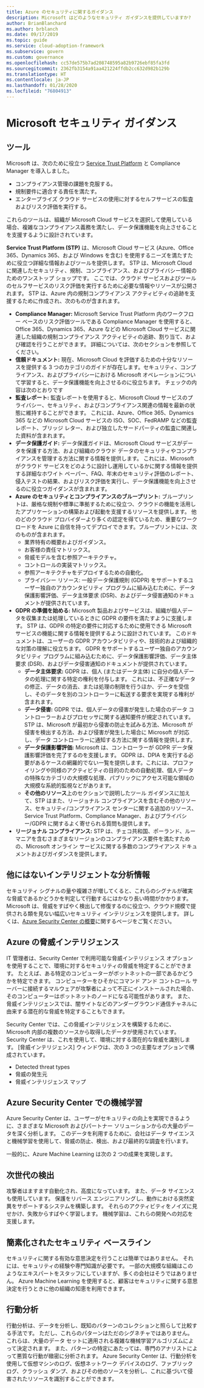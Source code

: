 ```yaml
---
title: Azure のセキュリティに関するガイダンス
description: Microsoft はどのようなセキュリティ ガイダンスを提供していますか?
author: BrianBlanchard
ms.author: brblanch
ms.date: 09/17/2019
ms.topic: guide
ms.service: cloud-adoption-framework
ms.subservice: govern
ms.custom: governance
ms.openlocfilehash: cc57de575b7ad208748595a82b9726ebf85fa3fd
ms.sourcegitcommit: 2362fb3154a91aa421224ffdb2cc632d982b129b
ms.translationtype: HT
ms.contentlocale: ja-JP
ms.lasthandoff: 01/28/2020
ms.locfileid: "76804913"
---
```

<!-- markdownlint-disable MD026 -->

# <a name="microsoft-security-guidance"></a>Microsoft セキュリティ ガイダンス

## <a name="tools"></a>ツール

Microsoft は、次のために役立つ [Service Trust Platform](https://servicetrust.microsoft.com) と Compliance Manager を導入しました。

- コンプライアンス管理の課題を克服する。
- 規制要件に適合する責任を満たす。
- エンタープライズ クラウド サービスの使用に対するセルフサービスの監査およびリスク評価を実行する。

これらのツールは、組織が Microsoft Cloud サービスを選択して使用している場合、複雑なコンプライアンス義務を満たし、データ保護機能を向上させることを支援するように設計されています。

**Service Trust Platform (STP)** は、Microsoft Cloud サービス (Azure、Office 365、Dynamics 365、および Windows を含む) を使用するニーズを満たすために役立つ詳細な情報およびツールを提供します。 STP は、Microsoft Cloud に関連したセキュリティ、規制、コンプライアンス、およびプライバシー情報のためのワンストップ ショップです。 ここでは、クラウド サービスおよびツールのセルフサービスのリスク評価を実行するために必要な情報やリソースが公開されます。 STP は、Azure 内の規制コンプライアンス アクティビティの追跡を支援するために作成され、次のものが含まれます。

- **Compliance Manager:** Microsoft Service Trust Platform 内のワークフロー ベースのリスク評価ツールである Compliance Manager を使用すると、Office 365、Dynamics 365、Azure などの Microsoft Cloud サービスに関連した組織の規制コンプライアンス アクティビティの追跡、割り当て、および確認を行うことができます。 詳細については、次のセクションを参照してください。
- **信頼ドキュメント:** 現在、Microsoft Cloud を評価するための十分なリソースを提供する 3 つのカテゴリのガイドが存在します。セキュリティ、コンプライアンス、およびプライバシーにおける Microsoft オペレーションについて学習すると、データ保護機能を向上させるのに役立ちます。 チェックの内容は次のとおりです
- **監査レポート:** 監査レポートを使用すると、Microsoft Cloud サービスのプライバシー、セキュリティ、およびコンプライアンス関連の情報を最新の状態に維持することができます。 これには、Azure、Office 365、Dynamics 365 などの Microsoft Cloud サービスの ISO、SOC、FedRAMP などの監査レポート、ブリッジ レター、および独立したサードパーティの監査に関連した資料が含まれます。
- **データ保護ガイド:** データ保護ガイドは、Microsoft Cloud サービスがデータを保護する方法、および組織のクラウド データのセキュリティやコンプライアンスを管理する方法に関する情報を提供します。 これには、Microsoft がクラウド サービスをどのように設計し運用しているかに関する情報を提供する詳細なホワイト ペーパー、FAQ、年末のセキュリティ評価のレポート、侵入テストの結果、およびリスク評価を実行し、データ保護機能を向上させるのに役立つガイダンスが含まれます。
- **Azure のセキュリティとコンプライアンスのブループリント:** ブループリントは、厳格な規制や標準に準拠するために役立つ、クラウドの機能を活用したアプリケーションの構築および起動を支援するリソースを提供します。 他のどのクラウド プロバイダーより多くの認定を得ているため、重要なワークロードを Azure に自信を持ってデプロイできます。ブループリントには、次のものが含まれます。
  - 業界特有の概要およびガイダンス。
  - お客様の責任マトリックス。
  - 脅威モデルを含む参照アーキテクチャ。
  - コントロールの実装マトリックス。
  - 参照アーキテクチャをデプロイするための自動化。
  - プライバシー リソース: 一般データ保護規則 (GDPR) をサポートするユーザー独自のアカウンタビリティ プログラムに組み込むために、データ保護影響評価、データ主体要求 (DSR)、およびデータ侵害通知のドキュメントが提供されています。
- **GDPR の準備を始める:** Microsoft 製品およびサービスは、組織が個人データを収集または処理しているときに GDPR の要件を満たすように支援します。 STP は、GDPR の特定の要件に対応するために使用できる Microsoft サービスの機能に関する情報を提供するように設計されています。 このドキュメントは、ユーザーの GDPR アカウンタビリティや、技術的および組織的な対策の理解に役立ちます。 GDPR をサポートするユーザー独自のアカウンタビリティ プログラムに組み込むために、データ保護影響評価、データ主体要求 (DSR)、およびデータ侵害通知のドキュメントが提供されています。
  - **データ主体要求:** GDPR は、個人 (またはデータ主体) に自分の個人データの処理に関する特定の権利を付与します。 これには、不正確なデータの修正、データの消去、または処理の制限を行うほか、データを受信し、そのデータを別のコントローラーに転送する要求を実現する権利が含まれます。
  - **データ侵害:** GDPR では、個人データの侵害が発生した場合のデータ コントローラーおよびプロセッサに関する通知要件が規定されています。 STP は、Microsoft が最初から侵害の防止を試みる方法、Microsoft が侵害を検出する方法、および侵害が発生した場合に Microsoft が対応し、データ コントローラーに通知する方法に関する情報を提供します。
  - **データ保護影響評価:** Microsoft は、コントローラーが GDPR データ保護影響評価を完了するのを支援します。 GDPR は、DPIA を実行する必要があるケースの網羅的でない一覧を提供します。これには、プロファイリングや同様のアクティビティの目的のための自動処理、個人データの特殊なカテゴリの大規模な処理、パブリックにアクセス可能な領域の大規模な系統的監視などがあります。
  - **その他のリソース**上のセクションで説明したツール ガイダンスに加えて、STP はまた、リージョナル コンプライアンスを含むその他のリソース、セキュリティ/コンプライアンス センターに関する追加のリソース、Service Trust Platform、Compliance Manager、およびプライバシー/GDPR に関するよく寄せられる質問も提供します。
- **リージョナル コンプライアンス:** STP は、チェコ共和国、ポーランド、ルーマニアを含むさまざまなリージョンのコンプライアンス要件を満たすための、Microsoft オンライン サービスに関する多数のコンプライアンス ドキュメントおよびガイダンスを提供します。

## <a name="unique-intelligent-insights"></a>他にはないインテリジェントな分析情報

セキュリティ シグナルの量や複雑さが増してくると、これらのシグナルが確実な脅威であるかどうかを判定して行動するにはかなり長い時間がかかります。 Microsoft は、脅威をすばやく検出して修復するのに役立つ、クラウド規模で提供される類を見ない幅広いセキュリティ インテリジェンスを提供します。 詳しくは、[Azure Security Center の概要](https://docs.microsoft.com/azure/security-center/security-center-intro)に関するページをご覧ください。

## <a name="azure-threat-intelligence"></a>Azure の脅威インテリジェンス

IT 管理者は、Security Center で利用可能な脅威インテリジェンス オプションを使用することで、環境に対するセキュリティの脅威を特定することができます。 たとえば、ある特定のコンピューターがボットネットの一部であるかどうかを特定できます。 コンピューターをひそかにコマンド アンド コントロール サーバーに接続するマルウェアが攻撃者によって不正にインストールされた場合、そのコンピューターはボットネットのノードになる可能性があります。 また、脅威インテリジェンスでは、闇サイトなどのアンダーグラウンド通信チャネルに由来する潜在的な脅威を特定することもできます。

Security Center では、この脅威インテリジェンスを構築するために、Microsoft 内部の複数のソースから取得したデータが使用されています。 Security Center は、これを使用して、環境に対する潜在的な脅威を識別します。 [脅威インテリジェンス] ウィンドウは、次の 3 つの主要なオプションで構成されています。

- Detected threat types
- 脅威の発生元
- 脅威インテリジェンス マップ

## <a name="machine-learning-in-azure-security-center"></a>Azure Security Center での機械学習

Azure Security Center は、ユーザーがセキュリティの向上を実現できるように、さまざまな Microsoft およびパートナー ソリューションからの大量のデータを深く分析します。 このデータを利用するために、会社はデータ サイエンスと機械学習を使用して、脅威の防止、検出、および最終的な調査を行います。

一般的に、Azure Machine Learning は次の 2 つの成果を実現します。

## <a name="next-generation-detection"></a>次世代の検出

攻撃者はますます自動化され、高度になっています。 また、データ サイエンスも使用しています。 保護をリバース エンジニアリングし、動作における突然変異をサポートするシステムを構築します。 それらのアクティビティをノイズに見せかけ、失敗からすばやく学習します。 機械学習は、これらの開発への対応を支援します。

## <a name="simplified-security-baseline"></a>簡素化されたセキュリティ ベースライン

セキュリティに関する有効な意思決定を行うことは簡単ではありません。 それには、セキュリティの経験や専門知識が必要です。 一部の大規模な組織はこのようなエキスパートをスタッフにしていますが、多くの会社はそうではありません。 Azure Machine Learning を使用すると、顧客はセキュリティに関する意思決定を行うときに他の組織の知恵を利用できます。

## <a name="behavioral-analytics"></a>行動分析

行動分析は、データを分析し、既知のパターンのコレクションと照らして比較する手法です。 ただし、これらのパターンはただのシグネチャではありません。 これらは、大量のデータ セットに適用される複雑な機械学習アルゴリズムによって決定されます。 また、パターンの特定にあたっては、専門のアナリストによって悪質な行動が緻密に分析されます。 Azure Security Center は、行動分析を使用して仮想マシンのログ、仮想ネットワーク デバイスのログ、ファブリック ログ、クラッシュ ダンプ、およびその他のソースを分析し、これに基づいて侵害されたリソースを識別することができます。
